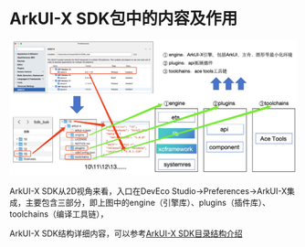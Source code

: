 # ArkUI-X SDK包中的内容及作用

![image](../figures/Pre-faq-1.png)

ArkUI-X SDK从2D视角来看，入口在DevEco Studio->Preferences->ArkUI-X集成，主要包含三部分，即上图中的engine（引擎库）、plugins（插件库）、toolchains（编译工具链），
	
ArkUI-X SDK结构详细内容，可以参考[ArkUI-X SDK目录结构介绍](https://gitcode.com/arkui-x/docs/blob/master/zh-cn/framework-dev/design/design-overview.md#%E8%B7%A8%E5%B9%B3%E5%8F%B0sdk%E7%BB%93%E6%9E%84%E8%AE%BE%E8%AE%A1)
